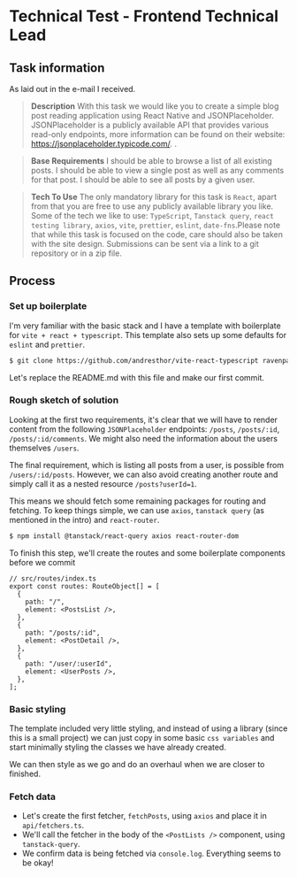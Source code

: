 # Technical Test - Frontend Technical Lead

## Task information

As laid out in the e-mail I received.

> **Description**
> With this task we would like you to create a simple blog post reading application using React Native and JSONPlaceholder. JSONPlaceholder is a publicly available API that provides various read-only endpoints, more information can be found on their website: https://jsonplaceholder.typicode.com/. .

> **Base Requirements**
> I should be able to browse a list of all existing posts.
> I should be able to view a single post as well as any comments for that post.
> I should be able to see all posts by a given user.

> **Tech To Use**
> The only mandatory library for this task is `React`, apart from that you are free to use any publicly available library you like. Some of the tech we like to use: `TypeScript`, `Tanstack query`, `react testing library`, `axios`, `vite`, `prettier`, `eslint`, `date-fns`.Please note that while this task is focused on the code, care should also be taken with the site design.
> Submissions can be sent via a link to a git repository or in a zip file.

## Process

### Set up boilerplate

I'm very familiar with the basic stack and I have a template with boilerplate for `vite + react + typescript`. This template also sets up some defaults for `eslint` and `prettier`.

```bash
$ git clone https://github.com/andresthor/vite-react-typescript ravenpack-frontend-test
```

Let's replace the README.md with this file and make our first commit.

### Rough sketch of solution

Looking at the first two requirements, it's clear that we will have to render content from the following `JSONPlaceholder` endpoints: `/posts`, `/posts/:id`, `/posts/:id/comments`. We might also need the information about the users themselves `/users`.

The final requirement, which is listing all posts from a user, is possible from `/users/:id/posts`. However, we can also avoid creating another route and simply call it as a nested resource `/posts?userId=1`.

This means we should fetch some remaining packages for routing and fetching. To keep things simple, we can use `axios`, `tanstack query` (as mentioned in the intro) and `react-router`.

```bash
$ npm install @tanstack/react-query axios react-router-dom
```

To finish this step, we'll create the routes and some boilerplate components before we commit

```react
// src/routes/index.ts
export const routes: RouteObject[] = [
  {
    path: "/",
    element: <PostsList />,
  },
  {
    path: "/posts/:id",
    element: <PostDetail />,
  },
  {
    path: "/user/:userId",
    element: <UserPosts />,
  },
];
```
### Basic styling

The template included very little styling, and instead of using a library (since this is a small project) we can just copy in some basic `css variables` and start minimally styling the classes we have already created.

We can then style as we go and do an overhaul when we are closer to finished.

### Fetch data

- Let's create the first fetcher, `fetchPosts`, using `axios` and place it in `api/fetchers.ts`.
- We'll call the fetcher in the body of the `<PostLists />` component, using `tanstack-query`.
- We confirm data is being fetched via `console.log`. Everything seems to be okay!
